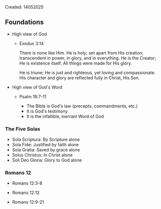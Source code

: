 Created: 14052025

## Foundations

- High view of God

  - Exodus 3:14

    There is none like Him. He is holy; set apart from His creation;
    transcendent in power, in glory, and in everything. He is the Creator;
    He is existence itself. All things were made for His glory.

    He is triune; He is just and righteous, yet loving and compassionate.
    His character and glory are reflected fully in Christ, His Son.

- High view of God's Word

  - Psalm 19:7-11

    - The Bible is God's law (precepts, commandments, etc.)
    - It is God's testimony
    - It is the infallible, inerrant Word of God

### The Five Solas

- Sola Scriptura: By Scripture alone
- Sola Fide: Justified by faith alone
- Sola Gratia: Saved by grace alone
- Solus Christus: In Christ alone
- Soli Deo Gloria: Glory to God alone

### Romans 12

- Romans 12:3-8

- Romans 12:12

- Romans 12:9-21
